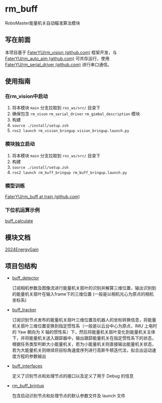 # rm_buff

RoboMaster能量机关自动瞄准算法模块

## 写在前面

本项目基于 [FaterYU/rm_vision (github.com)](https://github.com/FaterYU/rm_vision) 框架开发，与 [FaterYU/rm_auto_aim (github.com)](https://github.com/FaterYU/rm_auto_aim) 可共存运行，使用 [FaterYU/rm_serial_driver (github.com)](https://github.com/FaterYU/rm_serial_driver) 进行串口通信。

## 使用指南

### 在rm_vision中启动

1. 将本模块 `main` 分支拉取到 `ros_ws/src/` 目录下
2. 确保包含 `rm_vison` `rm_serial_driver` `rm_gimbal_description` 模块
3. 构建
4. `source ./install/setup.zsh`
5. `ros2 launch rm_vision_bringup vision_bringup.launch.py`

### 模块独立启动

1. 将本模块 `main` 分支拉取到 `ros_ws/src/` 目录下
2. 构建
3. `source ./install/setup.zsh`
4. `ros2 launch rm_buff_bringup rm_buff_bringup.launch.py`

### 模型训练

[FaterYU/rm_buff at train (github.com)](https://github.com/FaterYU/rm_buff/tree/train) 

### 下位机运算示例

[buff_calculate](./example/buff_calculate.c)

## 模块文档

[2024EnergyGain](./docs/2024EnergyGain.md)

## 项目包结构

- [buff_detector](./buff_detector)

  订阅相机参数及图像流进行能量机关扇叶的识别并解算三维位置，输出识别到的能量机关扇叶在输入frame下的三维位置 (一般是以相机光心为原点的相机坐标系)

- [buff_tracker](./buff_tracker)

  订阅识别节点发布的能量机关扇叶三维位置及机器人的坐标转换信息，将能量机关扇叶三维位置变换到指定惯性系（一般是以云台中心为原点，IMU 上电时的 Yaw 朝向为 X 轴的惯性系）下，然后将能量机关扇叶变化到能量机关主体下，并将能量机关送入跟踪器中，输出跟踪能量机关在指定惯性系下的状态，根据任务类型判断大小能量机关，若为小能量机关则直接输出能量机关状态，若为大能量机关则继续将目标角速度序列进行高斯牛顿迭代法，拟合出运动速度方程的参数输出

- [buff_interfaces](./buff_interfaces)

  定义了识别节点和处理节点的接口以及定义了用于 Debug 的信息

- [rm_buff_brintup](./rm_buff_bringup)

  包含启动识别节点和处理节点的默认参数文件及 launch 文件

